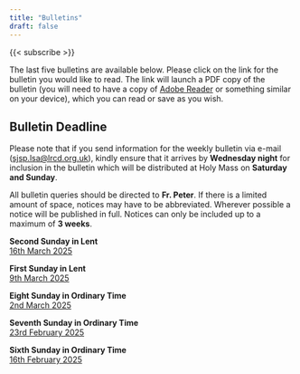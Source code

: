 ```yaml
---
title: "Bulletins"
draft: false
---
```


{{< subscribe >}}

The last five bulletins are available below. Please click on the link for the bulletin you would like to read. The link will launch a PDF copy of the bulletin (you will need to have a copy of [Adobe Reader](https://get.adobe.com/reader/) or something similar on your device), which you can read or save as you wish.

## Bulletin Deadline

Please note that if you send information for the weekly bulletin via e-mail ([sjsp.lsa@lrcd.org.uk](mailto:sjsp.lsa@lrcd.org.uk)), kindly ensure that it arrives by **Wednesday night** for inclusion in the bulletin which will be distributed at Holy Mass on **Saturday and Sunday**.

All bulletin queries should be directed to **Fr. Peter**. If there is a limited amount of space, notices may have to be abbreviated. Wherever possible a notice will be published in full. Notices can only be included up to a maximum of **3 weeks**.

**Second Sunday in Lent**  
[16th March 2025](/bulletins/Bulletin160325.pdf)  

**First Sunday in Lent**  
[9th March 2025](/bulletins/Bulletin090325.pdf)  

**Eight Sunday in Ordinary Time**  
[2nd March 2025](/bulletins/Bulletin020325.pdf)  

**Seventh Sunday in Ordinary Time**  
[23rd February 2025](/bulletins/Bulletin230225.pdf)  

**Sixth Sunday in Ordinary Time**  
[16th February 2025](/bulletins/Bulletin160225.pdf)  
